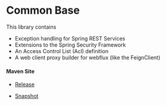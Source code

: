 # Common Base

This library contains

- Exception handling for Spring REST Services
- Extensions to the Spring Security Framework
- An Access Control List (Acl) definition
- A web client proxy builder for webflux (like the FeignClient)


#### Maven Site

- [Release](https://bremersee.github.io/common-base/index.html)

- [Snapshot](https://nexus.bremersee.org/repository/maven-sites/common-base/2.0.0-SNAPSHOT/index.html)
